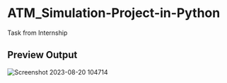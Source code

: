 # ATM_Simulation-Project-in-Python
Task from Internship

## Preview Output
![Screenshot 2023-08-20 104714](https://github.com/yogesh-hack/ATM_Simulation-Project-in-Python/assets/83384315/884d80fa-e7f0-4a1b-aff8-41d10397acaf)
